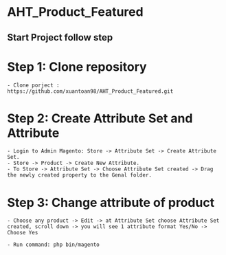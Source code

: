 # AHT_Product_Featured

## Start Project follow step

# Step 1: Clone repository
```git
- Clone porject : https://github.com/xuantoan98/AHT_Product_Featured.git
```

# Step 2: Create Attribute Set and Attribute
```
- Login to Admin Magento: Store -> Attribute Set -> Create Attribute Set.
- Store -> Product -> Create New Attribute.
- To Store -> Attribute Set -> Choose Attribute Set created -> Drag the newly created property to the Genal folder.
```

# Step 3: Change attribute of product
```
- Choose any product -> Edit -> at Attribute Set choose Attribute Set created, scroll down -> you will see 1 attribute format Yes/No -> Choose Yes

- Run command: php bin/magento 
```
